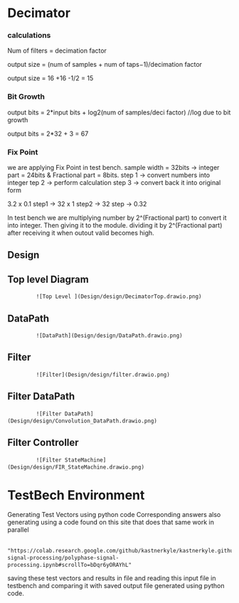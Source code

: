 # Decimator
### calculations

Num of filters = decimation factor
   
output size    =   (num of samples + num of taps−1)/decimation factor 

output size    =     16 +16 -1/2  = 15 
### Bit Growth

output bits    =  2*input bits + log2(num of samples/deci factor)  //log due to bit growth

output bits    =  2*32 + 3 = 67 

### Fix Point

we are applying Fix Point in test bench.
sample width = 32bits -> integer part = 24bits  & Fractional part = 8bits.
step 1 -> convert numbers into integer
tep 2 -> perform calculation
step 3 -> convert back it into original form
      
3.2 x 0.1
step1 -> 32 x 1
step2 -> 32
step  -> 0.32
            
In test bench we are multiplying number by 2^(Fractional part) to convert it into integer.
Then giving it to the module.
dividing it by 2^(Fractional part) after receiving it when outout valid becomes high.
     
     
## Design
     
## Top level Diagram

        
             ![Top Level ](Design/design/DecimatorTop.drawio.png)
             
## DataPath

             ![DataPath](Design/design/DataPath.drawio.png)
            
## Filter

             ![Filter](Design/design/filter.drawio.png)
             
## Filter DataPath

             ![Filter DataPath](Design/design/Convolution_DataPath.drawio.png)
             
## Filter Controller

             ![Filter StateMachine](Design/design/FIR_StateMachine.drawio.png)
            
# TestBech Environment             
                                      
Generating Test Vectors using python code 
Corresponding answers also generating using a code found on this site that does that same work in parallel
                    
         "https://colab.research.google.com/github/kastnerkyle/kastnerkyle.github.io/blob/master/posts/polyphase-signal-processing/polyphase-signal-processing.ipynb#scrollTo=bDqr6yORAYhL"  

saving these test vectors  and results in file and reading this input file in testbench and  comparing it with saved output file generated using python code.
